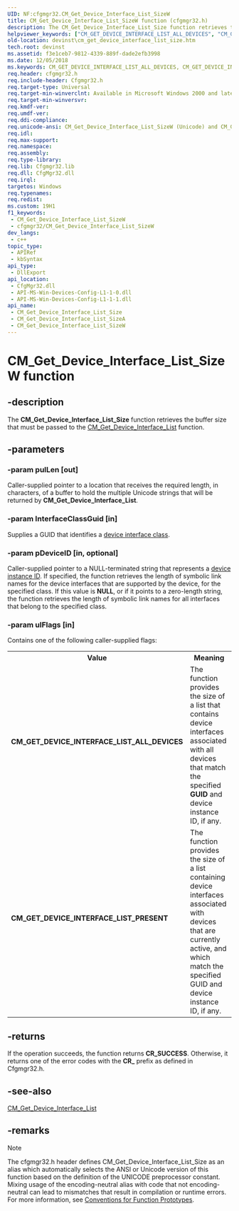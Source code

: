 ```yaml
---
UID: NF:cfgmgr32.CM_Get_Device_Interface_List_SizeW
title: CM_Get_Device_Interface_List_SizeW function (cfgmgr32.h)
description: The CM_Get_Device_Interface_List_Size function retrieves the buffer size that must be passed to the CM_Get_Device_Interface_List function. (Unicode)
helpviewer_keywords: ["CM_GET_DEVICE_INTERFACE_LIST_ALL_DEVICES", "CM_GET_DEVICE_INTERFACE_LIST_PRESENT", "CM_Get_Device_Interface_List_Size", "CM_Get_Device_Interface_List_Size function [Device and Driver Installation]", "CM_Get_Device_Interface_List_SizeW", "cfgmgr32/CM_Get_Device_Interface_List_Size", "cfgmgr32/CM_Get_Device_Interface_List_SizeW", "cfgmgrfn_91624b8d-408b-4b08-b23c-aecc2c4581d0.xml", "devinst.cm_get_device_interface_list_size"]
old-location: devinst\cm_get_device_interface_list_size.htm
tech.root: devinst
ms.assetid: f3e1ceb7-9812-4339-889f-dade2efb3998
ms.date: 12/05/2018
ms.keywords: CM_GET_DEVICE_INTERFACE_LIST_ALL_DEVICES, CM_GET_DEVICE_INTERFACE_LIST_PRESENT, CM_Get_Device_Interface_List_Size, CM_Get_Device_Interface_List_Size function [Device and Driver Installation], CM_Get_Device_Interface_List_SizeA, CM_Get_Device_Interface_List_SizeW, cfgmgr32/CM_Get_Device_Interface_List_Size, cfgmgr32/CM_Get_Device_Interface_List_SizeA, cfgmgr32/CM_Get_Device_Interface_List_SizeW, cfgmgrfn_91624b8d-408b-4b08-b23c-aecc2c4581d0.xml, devinst.cm_get_device_interface_list_size
req.header: cfgmgr32.h
req.include-header: Cfgmgr32.h
req.target-type: Universal
req.target-min-winverclnt: Available in Microsoft Windows 2000 and later versions of Windows.
req.target-min-winversvr: 
req.kmdf-ver: 
req.umdf-ver: 
req.ddi-compliance: 
req.unicode-ansi: CM_Get_Device_Interface_List_SizeW (Unicode) and CM_Get_Device_Interface_List_SizeA (ANSI)
req.idl: 
req.max-support: 
req.namespace: 
req.assembly: 
req.type-library: 
req.lib: Cfgmgr32.lib
req.dll: CfgMgr32.dll
req.irql: 
targetos: Windows
req.typenames: 
req.redist: 
ms.custom: 19H1
f1_keywords:
 - CM_Get_Device_Interface_List_SizeW
 - cfgmgr32/CM_Get_Device_Interface_List_SizeW
dev_langs:
 - c++
topic_type:
 - APIRef
 - kbSyntax
api_type:
 - DllExport
api_location:
 - CfgMgr32.dll
 - API-MS-Win-Devices-Config-L1-1-0.dll
 - API-MS-Win-Devices-Config-L1-1-1.dll
api_name:
 - CM_Get_Device_Interface_List_Size
 - CM_Get_Device_Interface_List_SizeA
 - CM_Get_Device_Interface_List_SizeW
---
```


# CM_Get_Device_Interface_List_SizeW function


## -description

The <b>CM_Get_Device_Interface_List_Size</b> function retrieves the buffer size 
     that must be passed to the 
     <a href="/windows/desktop/api/cfgmgr32/nf-cfgmgr32-cm_get_device_interface_listw">CM_Get_Device_Interface_List</a> 
     function.

## -parameters

### -param pulLen [out]

Caller-supplied pointer to a location that receives the required length, in characters, of a buffer to 
           hold the multiple Unicode strings that will be returned by 
           <b>CM_Get_Device_Interface_List</b>.

### -param InterfaceClassGuid [in]

Supplies a GUID that identifies a 
           <a href="/windows-hardware/drivers/install/overview-of-device-interface-classes">device interface class</a>.

### -param pDeviceID [in, optional]

Caller-supplied pointer to a NULL-terminated string that represents a 
           <a href="/windows-hardware/drivers/install/device-instance-ids">device instance ID</a>. If specified, the 
           function retrieves the length of symbolic link names for the device interfaces that are supported by the 
           device, for the specified class. If this value is <b>NULL</b>, or if it points to a 
           zero-length string, the function retrieves the length of symbolic link names for all interfaces that belong 
           to the specified class.

### -param ulFlags [in]

Contains one of the following caller-supplied flags:

<table>
<tr>
<th>Value</th>
<th>Meaning</th>
</tr>
<tr>
<td width="40%"><a id="CM_GET_DEVICE_INTERFACE_LIST_ALL_DEVICES"></a><a id="cm_get_device_interface_list_all_devices"></a><dl>
<dt><b>CM_GET_DEVICE_INTERFACE_LIST_ALL_DEVICES</b></dt>
</dl>
</td>
<td width="60%">
The function provides the size of a list that contains device interfaces associated with all devices 
             that match the specified <b>GUID</b> and device instance ID, if any.

</td>
</tr>
<tr>
<td width="40%"><a id="CM_GET_DEVICE_INTERFACE_LIST_PRESENT"></a><a id="cm_get_device_interface_list_present"></a><dl>
<dt><b>CM_GET_DEVICE_INTERFACE_LIST_PRESENT</b></dt>
</dl>
</td>
<td width="60%">
The function provides the size of a list containing device interfaces associated with devices that 
             are currently active, and which match the specified GUID and device instance ID, if any.

</td>
</tr>
</table>

## -returns

If the operation succeeds, the function returns <b>CR_SUCCESS</b>. Otherwise, it 
           returns one of the error codes with the <b>CR_</b> prefix as defined in 
           Cfgmgr32.h.

## -see-also

<a href="/windows/desktop/api/cfgmgr32/nf-cfgmgr32-cm_get_device_interface_listw">CM_Get_Device_Interface_List</a>

## -remarks

> [!NOTE]
> The cfgmgr32.h header defines CM_Get_Device_Interface_List_Size as an alias which automatically selects the ANSI or Unicode version of this function based on the definition of the UNICODE preprocessor constant. Mixing usage of the encoding-neutral alias with code that not encoding-neutral can lead to mismatches that result in compilation or runtime errors. For more information, see [Conventions for Function Prototypes](/windows/win32/intl/conventions-for-function-prototypes).
